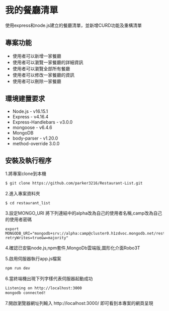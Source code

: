 # 我的餐廳清單
使用express和node.js建立的餐廳清單，並新增CURD功能及重構清單

## 專案功能
- 使用者可以新增一家餐廳
- 使用者可以瀏覽一家餐廳的詳細資訊
- 使用者可以瀏覽全部所有餐廳
- 使用者可以修改一家餐廳的資訊
- 使用者可以刪除一家餐廳

## 環境建置要求
- Node.js - v16.15.1
- Express - v4.16.4
- Express-Handlebars - v3.0.0
- mongoose - v6.4.6
- MongoDB
- body-parser - v1.20.0
- method-override 3.0.0

## 安裝及執行程序
1.將專案clone到本機
   ```bash
$ git clone https://github.com/parker3216/Restaurant-List.git
   ```
2.進入專案資料夾
   ```
$ cd restaurant_list
   ```
3.設定MONGO_URI
將下列連結中的alpha改為自己的使用者名稱,camp改為自己的使用者密碼
```
export MONGODB_URI="mongodb+srv://alpha:camp@cluster0.h1zdvoc.mongodb.net/restaurant_list?retryWrites=true&w=majority"
```

4.確認已安裝node.js,npm套件,MongoDb雲端版,圖形化介面Robo3T



5.啟用伺服器執行app.js檔案
   ```bash
   npm run dev
   ```
   
6.當終端機出現下列字樣代表伺服器起動成功
```bash
Listening on http://localhost:3000
mongodb connected!
 ```

7.開啟瀏覽器網址列輸入 http://localhost:3000/ 即可看到本專案的網頁呈現



